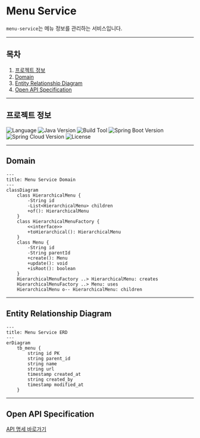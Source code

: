 # Menu Service
`menu-service`는 메뉴 정보를 관리하는 서비스입니다.

---

## 목차
1. [프로젝트 정보](#프로젝트-정보)
2. [Domain](#domain)
3. [Entity Relationship Diagram](#entity-relationship-diagram)
3. [Open API Specification](#open-api-specification)

---

## 프로젝트 정보
![Language](https://img.shields.io/badge/language-Java-blue)
![Java Version](https://img.shields.io/badge/Java-17-blue)
![Build Tool](https://img.shields.io/badge/build%20tool-Gradle-orange)
![Spring Boot Version](https://img.shields.io/badge/Spring%20Boot-3.2.2-green)
![Spring Cloud Version](https://img.shields.io/badge/Spring%20Cloud-2023.0.0-green)
![License](https://img.shields.io/badge/license-Apache%202.0-brightgreen)

---

## Domain

```mermaid
---
title: Menu Service Domain
---
classDiagram
    class HierarchicalMenu {
        -String id
        -List<HierarchicalMenu> children
        +of(): HierarchicalMenu
    }
    class HierarchicalMenuFactory {
        <<interface>>
        +toHierarchical(): HierarchicalMenu
    }
    class Menu {
        -String id
        -String parentId
        +create(): Menu
        +update(): void
        +isRoot(): boolean
    }
    HierarchicalMenuFactory ..> HierarchicalMenu: creates
    HierarchicalMenuFactory ..> Menu: uses
    HierarchicalMenu o-- HierarchicalMenu: children
```

---

## Entity Relationship Diagram
```mermaid
---
title: Menu Service ERD
---
erDiagram
    tb_menu {
        string id PK
        string parent_id
        string name
        string url
        timestamp created_at
        string created_by
        timestamp modified_at
    }
```

---

## Open API Specification
[API 명세 바로가기](docs%2Fmenu-api-docs.yaml)